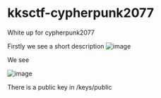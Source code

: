 # kksctf-cypherpunk2077
White up for cypherpunk2077

Firstly we see a short description
![image](https://user-images.githubusercontent.com/73061822/102016079-071e7480-3d70-11eb-91b2-10fdd1c5ae20.png)



We see 

![image](https://user-images.githubusercontent.com/73061822/102015940-6e87f480-3d6f-11eb-8afc-6b54cb7abba5.png)



There is a public key in /keys/public
